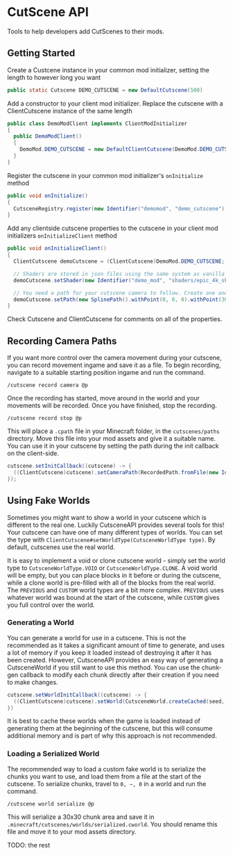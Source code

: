 # CutScene API
Tools to help developers add CutScenes to their mods.


## Getting Started
Create a Custcene instance in your common mod initializer, setting the length to however long you want
```java
public static Cutscene DEMO_CUTSCENE = new DefaultCutscene(500)
```
Add a constructor to your client mod initializer. Replace the cutscene with a ClientCutscene  instance of the same length
```java
public class DemoModClient implements ClientModInitializer
{
  public DemoModClient()
  {
    DemoMod.DEMO_CUTSCENE = new DefaultClientCutscene(DemoMod.DEMO_CUTSCENE.getLength());
  }
}
```
Register the cutscene in your common mod initializer's `onInitialize` method
```java
public void onInitialize()
{
  CutsceneRegistry.register(new Identifier("demomod", "demo_cutscene"), DEMO_CUTSCENE);
}
```

Add any clientside cutscene properties to the cutscene in your client mod initializers `onInitializeClient` method
```java
public void onInitializeClient()
{
  ClientCutscene demoCutscene = (ClientCutscene)DemoMod.DEMO_CUTSCENE;

  // Shaders are stored in json files using the same system as vanilla
  demoCutscene.setShader(new Identifier("demo_mod", "shaders/epic_4k_shader.json");

  // You need a path for your cutscene camera to follow. Create one and add points for the camera to move through
  demoCutscene.setPath(new SplinePath().withPoint(0, 0, 0).withPoint(30, 20, 5));
}
```
Check Cutscene and ClientCutscene for comments on all of the properties.

## Recording Camera Paths
If you want more control over the camera movement during your cutscene, you can record movement ingame and save it as a file. To begin recording, navigate to a suitable starting position ingame and run the command.
```mcfunction
/cutscene record camera @p
```
Once the recording has started, move around in the world and your movements will be recorded. Once you have finished, stop the recording.
```mcfunction
/cutscene record stop @p
```
This will place a `.cpath` file in your Minecraft folder, in the `cutscenes/paths` directory. Move this file into your mod assets and give it a suitable name. You can use it in your cutscene by setting the path during the init callback on the client-side.
```java
cutscene.setInitCallback((cutscene) -> {
  ((ClientCutscene)cutscene).setCameraPath(RecordedPath.fromFile(new Identifier(CutsceneAPI.DOMAIN, "recorded.cpath")));
});
```

## Using Fake Worlds
Sometimes you might want to show a world in your cutscene which is different to the real one. Luckily CutsceneAPI provides several tools for this! Your cutscene can have one of many different types of worlds. You can set the type with `ClientCutscene#setWorldType(CutsceneWorldType type)`. By default, cutscenes use the real world.

It is easy to implement a void or clone cutscene world - simply set the world type to `CutsceneWorldType.VOID` or `CutsceneWorldType.CLONE`. A void world will be empty, but you can place blocks in it before or during the cutscene, while a clone world is pre-filled with all of the blocks from the real world. The `PREVIOUS` and `CUSTOM` world types are a bit more complex. `PREVIOUS` uses whatever world was bound at the start of the cutscene, while `CUSTOM` gives you full control over the world.

### Generating a World
You can generate a world for use in a cutscene. This is not the recommended as it takes a significant amount of time to generate, and uses a lot of memory if you keep it loaded instead of destroying it after it has been created. However, CutsceneAPI provides an easy way of generating a CutsceneWorld if you still want to use this method. You can use the chunk-gen callback to modify each chunk directly after their creation if you need to make changes.
```java
cutscene.setWorldInitCallback((cutscene) -> {
  ((ClientCutscene)cutscene).setWorld(CutsceneWorld.createCached(seed, generationRadius, generateStructures, (chunk) -> {}));
})
```
It is best to cache these worlds when the game is loaded instead of generating them at the beginning of the cutscene, but this will consume additional memory and is part of why this approach is not recommended.

### Loading a Serialized World
The recommended way to load a custom fake world is to serialize the chunks you want to use, and load them from a file at the start of the cutscene. To serialize chunks, travel to `0, ~, 0` in a world and run the command.
```mcfunction
/cutscene world serialize @p
```
This will serialize a 30x30 chunk area and save it in `.minecraft/cutscenes/worlds/serialized.cworld`. You should rename this file and move it to your mod assets directory.

TODO: the rest